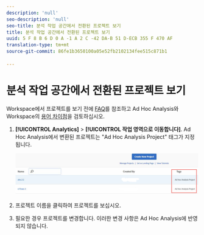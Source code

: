 ```yaml
---
description: 'null'
seo-description: 'null'
seo-title: 분석 작업 공간에서 전환된 프로젝트 보기
title: 분석 작업 공간에서 전환된 프로젝트 보기
uuid: 5 F 8 B 6 D 0 A -1 A 2 C -42 DA-B 51 D-ECB 355 F 470 AF
translation-type: tm+mt
source-git-commit: 86fe1b3650100a05e52fb2102134fee515c871b1

---
```



# 분석 작업 공간에서 전환된 프로젝트 보기

Workspace에서 프로젝트를 보기 전에 [FAQ](../../../analyze/ad-hoc-analysis/c-aha-project-converter/aha2aw-converter-faq.md#topic_8231595303AD403E9322645A63632D57)를 참조하고 Ad Hoc Analysis와 Workspace의 [용어 차이점](../../../analyze/ad-hoc-analysis/c-aha-project-converter/aha2aw-converter-faq.md#topic_8231595303AD403E9322645A63632D57)을 검토하십시오.

1. **[!UICONTROL Analytics]** &gt; **[!UICONTROL 작업 영역으로 이동합니다]**. Ad Hoc Analysis에서 변환된 프로젝트는 "Ad Hoc Analysis Project" 태그가 지정됩니다.

   ![](assets/view_aha_in_aw.png)

1. 프로젝트 이름을 클릭하여 프로젝트를 보십시오.
1. 필요한 경우 프로젝트를 변경합니다. 이러한 변경 사항은 Ad Hoc Analysis에 반영되지 않습니다.

